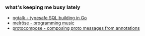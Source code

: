 ### what's keeping me busy lately

- [pgtalk - typesafe SQL building in Go](https://github.com/emicklei/pgtalk)
- [melrōse - programming music](https://github.com/emicklei/melrose)
- [protocompose - composing proto messages from annotations](https://github.com/emicklei/proto-contrib)
